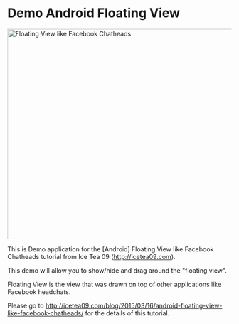 # Demo Android Floating View

<img class="aligncenter" src="https://farm8.staticflickr.com/7630/16806786156_7888d7b2d7_b.jpg" alt="Floating View like Facebook Chatheads" width="851" height="472">

This is Demo application for the [Android] Floating View like Facebook Chatheads tutorial from Ice Tea 09 (http://icetea09.com).

This demo will allow you to show/hide and drag around the "floating view".

Floating View is the view that was drawn on top of other applications like Facebook headchats.

Please go to http://icetea09.com/blog/2015/03/16/android-floating-view-like-facebook-chatheads/ for the details of this tutorial.